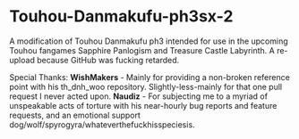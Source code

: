 # Touhou-Danmakufu-ph3sx-2
A modification of Touhou Danmakufu ph3 intended for use in the upcoming Touhou fangames Sapphire Panlogism and Treasure Castle Labyrinth. A re-upload because GitHub was fucking retarded.

Special Thanks:
**WishMakers** - Mainly for providing a non-broken reference point with his th_dnh_woo repository. Slightly-less-mainly for that one pull request I never acted upon.
**Naudiz** - For subjecting me to a myriad of unspeakable acts of torture with his near-hourly bug reports and feature requests, and an emotional support dog/wolf/spyrogyra/whateverthefuckhisspeciesis.
